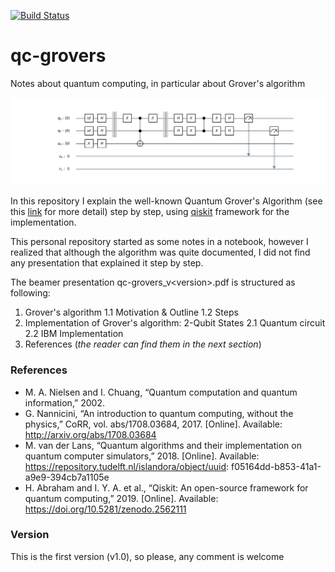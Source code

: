 [![Build Status](https://travis-ci.org/juanmixp/qc-grovers.svg?branch=master)](https://travis-ci.org/juanmixp/qc-grovers)
# qc-grovers
Notes about quantum computing, in particular about Grover's algorithm

![Drag Racing](code/data/images/qiskit-circuit.png)

In this repository I explain the well-known Quantum Grover's Algorithm (see this [link](https://en.wikipedia.org/wiki/Grover%27s_algorithm) for more detail) step by step, using [qiskit](https://github.com/Qiskit/qiskit) framework for the implementation.

This personal repository started as some notes in a notebook, however I realized that although the algorithm was quite documented, I did not find any presentation that explained it step by step.

The beamer presentation qc-grovers_v\<version\>.pdf is structured as following:
1. Grover's algorithm
    1.1 Motivation \& Outline
    1.2 Steps
2. Implementation of Grover's algorithm: 2-Qubit States
   2.1 Quantum circuit
   2.2 IBM Implementation 
3. References (*the reader can find them in the next section*)

### References

- M. A. Nielsen and I. Chuang, “Quantum computation and quantum information,” 2002.
- G. Nannicini, “An introduction to quantum computing, without the physics,” CoRR, vol.
abs/1708.03684, 2017. [Online]. Available: http://arxiv.org/abs/1708.03684
- M. van der Lans, “Quantum algorithms and their implementation on quantum computer
simulators,” 2018. [Online]. Available: https://repository.tudelft.nl/islandora/object/uuid:
f05164dd-b853-41a1-a9e9-394cb7a1105e
- H. Abraham and I. Y. A. et al., “Qiskit: An open-source framework for quantum
computing,” 2019. [Online]. Available: https://doi.org/10.5281/zenodo.2562111

### Version
This is the first version (v1.0), so please, any comment is welcome
